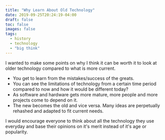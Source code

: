 ```yaml
---
title: "Why Learn About Old Technology"
date: 2019-09-25T20:24:19-04:00
draft: false
toc: false
images: false
tags:
  - history
  - technology
  - "big think"
---
```


I wanted to make some points on why I think it can be worth it to look at older technology compared to what is more current.

- You get to learn from the mistakes/success of the greats.
- You can see the limitations of technology from a certain time period compared to now and how it would be different today?
- As software and hardware gets more mature, more people and more projects come to depend on it.
- The new becomes the old and vice versa. Many ideas are perpetually rehashed and adapted to fit current needs.

I would encourage everyone to think about all the technology they use everyday and base their opinions on it's merit instead of it's age or popularity.
